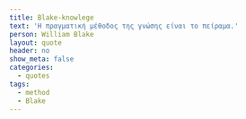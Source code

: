 ```yaml
---
title: Blake-knowlege
text: 'Η πραγματική μέθοδος της γνώσης είναι το πείραμα.'
person: William Blake
layout: quote
header: no
show_meta: false
categories:
  - quotes
tags:
  - method
  - Blake
---
```


